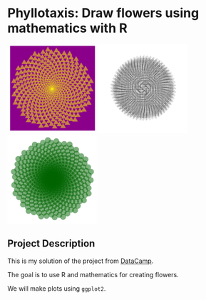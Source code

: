 # Phyllotaxis: Draw flowers using mathematics with R
                                                                                                 
<img src="phyllotaxis1.png" width="200" height="200">  <img src="phyllotaxis2.png" width="200" height="200"> <img src="phyllotaxis3.png" width="200" height="200">

## Project Description

This is my solution of the project from [DataCamp](https://www.datacamp.com).

The goal is to use R and mathematics for creating flowers.

We will make plots using `ggplot2`.
